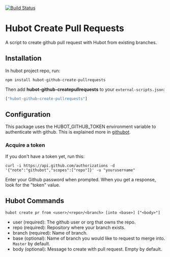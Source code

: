 [![Build Status](https://travis-ci.org/summera/hubot-github-create-pullrequests.svg?branch=master)](https://travis-ci.org/summera/hubot-github-create-pullrequests)

# Hubot Create Pull Requests
A script to create github pull request with Hubot from existing branches.

## Installation

In hubot project repo, run:

```
npm install hubot-github-create-pullrequests
```

Then add **hubot-github-createpullrequests** to your `external-scripts.json`:

```javascript
["hubot-github-create-pullrequests"]
```

## Configuration
This package uses the HUBOT_GITHUB_TOKEN environment variable to authenticate with github. This is explained more in [githubot](https://github.com/iangreenleaf/githubot).

### Acquire a token
If you don't have a token yet, run this:

```
curl -i https://api.github.com/authorizations -d '{"note":"githubot","scopes":["repo"]}' -u "yourusername"
```

Enter your Github password when prompted. When you get a response, look for the "token" value.

## Hubot Commands
```
hubot create pr from <user>/<repo>/<branch> [into <base>] ["<body>"]
```

- user (required): The github user or org that owns the repo.
- repo (required): Repository where your branch exists.
- branch (required): Name of branch.
- base (optional): Name of branch you would like to request to merge into. `Master` by default.
- body (optional): Message to create with pull request. Empty by default.
